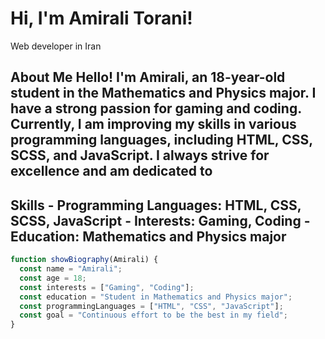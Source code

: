 # Hi, I'm Amirali Torani!
Web developer in Iran

## About Me Hello! I'm Amirali, an 18-year-old student in the Mathematics and Physics major. I have a strong passion for gaming and coding. Currently, I am improving my skills in various programming languages, including HTML, CSS, SCSS, and JavaScript. I always strive for excellence and am dedicated to

## Skills - **Programming Languages:** HTML, CSS, SCSS, JavaScript - **Interests:** Gaming, Coding - **Education:** Mathematics and Physics major

```javascript
function showBiography(Amirali) {
  const name = "Amirali";
  const age = 18;
  const interests = ["Gaming", "Coding"];
  const education = "Student in Mathematics and Physics major";
  const programmingLanguages = ["HTML", "CSS", "JavaScript"];
  const goal = "Continuous effort to be the best in my field";
}
```
